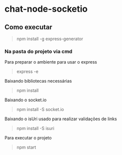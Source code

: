 # chat-node-socketio

## Como executar

> npm install -g express-generator

### Na pasta do projeto via cmd

Para preparar o ambiente para usar o express
> express -e 

Baixando bibliotecas necessárias
> npm install

Baixando o socket.io
> npm install -S socket.io

Baixando o isUri usado para realizar validações de links
> npm install -S isuri

Para executar o projeto
> npm start
